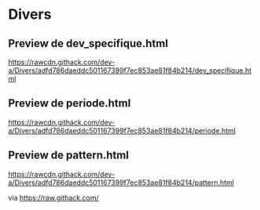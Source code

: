 # Divers
## Preview de dev_specifique.html
https://rawcdn.githack.com/dev-a/Divers/adfd786daeddc501167399f7ec853ae81f84b214/dev_specifique.html
## Preview de periode.html
https://rawcdn.githack.com/dev-a/Divers/adfd786daeddc501167399f7ec853ae81f84b214/periode.html
## Preview de pattern.html
https://rawcdn.githack.com/dev-a/Divers/adfd786daeddc501167399f7ec853ae81f84b214/pattern.html

via  https://raw.githack.com/
